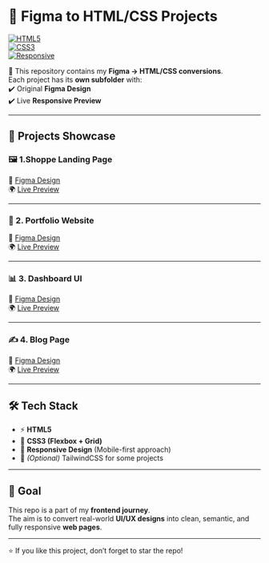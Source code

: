 # 🎨 Figma to HTML/CSS Projects

[![HTML5](https://img.shields.io/badge/HTML5-E34F26?style=for-the-badge&logo=html5&logoColor=white)](#)  
[![CSS3](https://img.shields.io/badge/CSS3-1572B6?style=for-the-badge&logo=css3&logoColor=white)](#)  
[![Responsive](https://img.shields.io/badge/Responsive-Design-brightgreen?style=for-the-badge&logo=responsive&logoColor=white)](#)

🚀 This repository contains my **Figma → HTML/CSS conversions**.  
Each project has its **own subfolder** with:  
✔️ Original **Figma Design**  
✔️ Live **Responsive Preview**

---

## 📂 Projects Showcase

### 🖼️ 1.Shoppe Landing Page

🔗 [Figma Design](https://www.figma.com/design/2BYrlNd9QzNLhhoaHxO1At/Shoppe--Community-?node-id=0-1&p=f&t=GnL2zHhvH19MABOp-0)  
🌍 [Live Preview](https://shoppe-aqil.netlify.app/)

---

### 💼 2. Portfolio Website

🔗 [Figma Design](https://www.figma.com/your-link-2)  
🌍 [Live Preview](https://your-live-link-2.com)

---

### 📊 3. Dashboard UI

🔗 [Figma Design](https://www.figma.com/your-link-3)  
🌍 [Live Preview](https://your-live-link-3.com)

---

### ✍️ 4. Blog Page

🔗 [Figma Design](https://www.figma.com/your-link-4)  
🌍 [Live Preview](https://your-live-link-4.com)

---

## 🛠️ Tech Stack

- ⚡ **HTML5**
- 🎨 **CSS3 (Flexbox + Grid)**
- 📱 **Responsive Design** (Mobile-first approach)
- 🎯 _(Optional)_ TailwindCSS for some projects

---

## 🎯 Goal

This repo is a part of my **frontend journey**.  
The aim is to convert real-world **UI/UX designs** into clean, semantic, and fully responsive **web pages**.

---

⭐ If you like this project, don’t forget to star the repo!
